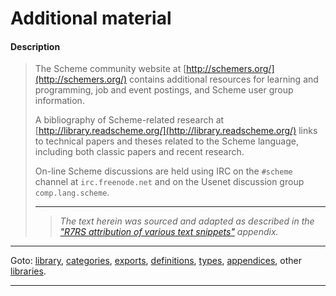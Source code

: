 

<a id='appendix__r7rs__additional-material'></a>

# Additional material


<a id='appendix__r7rs__additional-material__description'></a>

#### Description

> The Scheme community website at
> [http://schemers.org/](http://schemers.org/)
> contains additional resources for learning and programming, job and
> event postings, and Scheme user group information.
> 
> A bibliography of Scheme-related research at
> [http://library.readscheme.org/](http://library.readscheme.org/)
> links to technical papers and theses related to the Scheme language,
> including both classic papers and recent research.
> 
> On-line Scheme discussions are held using IRC
> on the `#scheme` channel at `irc.freenode.net`
> and on the Usenet discussion group `comp.lang.scheme`.
> 
> 
> ----
> > *The text herein was sourced and adapted as described in the ["R7RS attribution of various text snippets"](../../r7rs/appendices/attribution.md#appendix__r7rs__attribution) appendix.*

----

Goto: [library](../../r7rs/_index.md#library__r7rs), [categories](../../r7rs/categories/_index.md#toc__r7rs__categories), [exports](../../r7rs/exports/_index.md#toc__r7rs__exports), [definitions](../../r7rs/definitions/_index.md#toc__r7rs__definitions), [types](../../r7rs/types/_index.md#toc__r7rs__types), [appendices](../../r7rs/appendices/_index.md#toc__r7rs__appendices), other [libraries](../../_libraries.md#toc__libraries).

----

